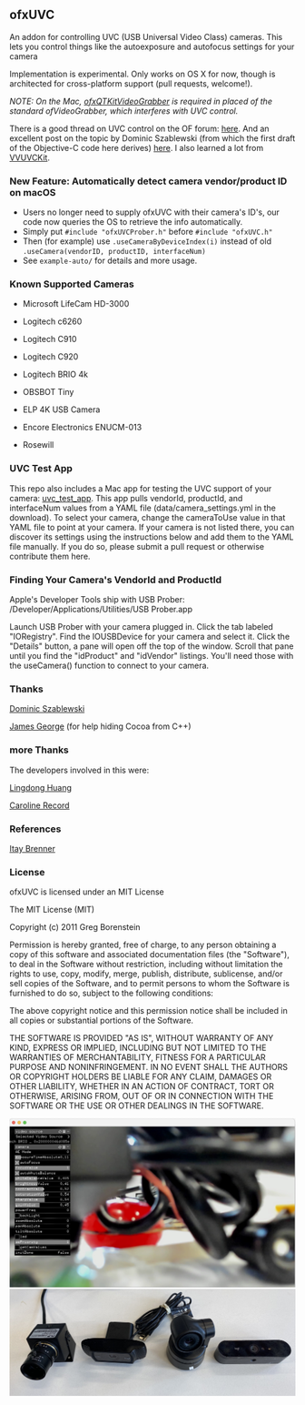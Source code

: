 ## ofxUVC

An addon for controlling UVC (USB Universal Video Class) cameras. This lets you control things like the autoexposure and autofocus settings for your camera

Implementation is experimental. Only works on OS X for now, though is architected for cross-platform support (pull requests, welcome!).

*NOTE: On the Mac, [ofxQTKitVideoGrabber](https://github.com/Flightphase/ofxQTKitVideoGrabber) is required in placed of the standard ofVideoGrabber, which interferes with UVC control.*

There is a good thread on UVC control on the OF forum: [here](http://forum.openframeworks.cc/index.php/topic,3917.0.html). And an excellent post on the topic by Dominic Szablewski (from which the first draft of the Objective-C code here derives) [here](http://www.phoboslab.org/log/2009/07/uvc-camera-control-for-mac-os-x).
I also learned a lot from [VVUVCKit](https://github.com/mrRay/VVUVCKit/tree/master/VVUVCKit).

### New Feature: Automatically detect camera vendor/product ID on macOS
- Users no longer need to supply ofxUVC with their camera's ID's, our code now queries the OS to retrieve the info automatically.
- Simply put `#include "ofxUVCProber.h"` before `#include "ofxUVC.h"`
- Then (for example) use `.useCameraByDeviceIndex(i)` instead of old `.useCamera(vendorID, productID, interfaceNum)`
- See `example-auto/` for details and more usage.

### Known Supported Cameras

* Microsoft LifeCam HD-3000

* Logitech c6260
* Logitech C910
* Logitech C920
* Logitech BRIO 4k
* OBSBOT Tiny
* ELP 4K USB Camera

* Encore Electronics ENUCM-013
* Rosewill



### UVC Test App

This repo also includes a Mac app for testing the UVC support of your camera: [uvc_test_app](https://github.com/atduskgreg/ofxUVC/downloads). This app pulls vendorId, productId, and interfaceNum values from a YAML file (data/camera_settings.yml in the download). To select your camera, change the cameraToUse value in that YAML file to point at your camera. If your camera is not listed there, you can discover its settings using the instructions below and add them to the YAML file manually. If you do so, please submit a pull request or otherwise contribute them here.

### Finding Your Camera's VendorId and ProductId

Apple's Developer Tools ship with USB Prober: /Developer/Applications/Utilities/USB Prober.app

Launch USB Prober with your camera plugged in. Click the tab labeled "IORegistry". Find the IOUSBDevice for your camera and select it. Click the "Details" button, a pane will open off the top of the window. Scroll that pane until you find the "idProduct" and "idVendor" listings. You'll need those with the useCamera() function to connect to your camera.

### Thanks

[Dominic Szablewski](http://www.phoboslab.org/)

[James George](http://jamesgeorge.org) (for help hiding Cocoa from C++)

### more Thanks
The developers involved in this were:

[Lingdong Huang](https://github.com/LingDong-)

[Caroline Record](https://github.com/crecord)

### References
[Itay Brenner](https://github.com/Itaybre/CameraControllerhttps://github.com/Itaybre/CameraController)

### License

ofxUVC is licensed under an MIT License

The MIT License (MIT)

Copyright (c) 2011 Greg Borenstein

Permission is hereby granted, free of charge, to any person obtaining a copy
of this software and associated documentation files (the "Software"), to deal
in the Software without restriction, including without limitation the rights
to use, copy, modify, merge, publish, distribute, sublicense, and/or sell
copies of the Software, and to permit persons to whom the Software is
furnished to do so, subject to the following conditions:

The above copyright notice and this permission notice shall be included in
all copies or substantial portions of the Software.

THE SOFTWARE IS PROVIDED "AS IS", WITHOUT WARRANTY OF ANY KIND, EXPRESS OR
IMPLIED, INCLUDING BUT NOT LIMITED TO THE WARRANTIES OF MERCHANTABILITY,
FITNESS FOR A PARTICULAR PURPOSE AND NONINFRINGEMENT. IN NO EVENT SHALL THE
AUTHORS OR COPYRIGHT HOLDERS BE LIABLE FOR ANY CLAIM, DAMAGES OR OTHER
LIABILITY, WHETHER IN AN ACTION OF CONTRACT, TORT OR OTHERWISE, ARISING FROM,
OUT OF OR IN CONNECTION WITH THE SOFTWARE OR THE USE OR OTHER DEALINGS IN
THE SOFTWARE.



![the openframeworks app](https://github.com/stephanschulz/ofxUVC/blob/master/images/app.jpg)
![some of the tested USB UVC cameras](https://github.com/stephanschulz/ofxUVC/blob/master/images/cams.jpg)
